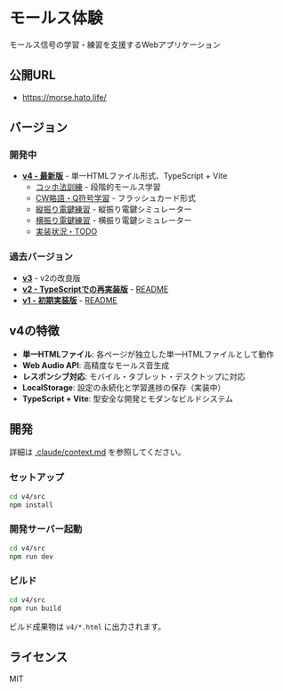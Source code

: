 # モールス体験

モールス信号の学習・練習を支援するWebアプリケーション

## 公開URL

- https://morse.hato.life/

## バージョン

### 開発中
- **[v4 - 最新版](https://morse.hato.life/v4/)** - 単一HTMLファイル形式、TypeScript + Vite
  - [コッホ法訓練](https://morse.hato.life/v4/koch.html) - 段階的モールス学習
  - [CW略語・Q符号学習](https://morse.hato.life/v4/flashcard.html) - フラッシュカード形式
  - [縦振り電鍵練習](https://morse.hato.life/v4/vertical.html) - 縦振り電鍵シミュレーター
  - [横振り電鍵練習](https://morse.hato.life/v4/horizontal.html) - 横振り電鍵シミュレーター
  - [実装状況・TODO](v4/TODO.md)

### 過去バージョン
- **[v3](https://morse.hato.life/v3/)** - v2の改良版
- **[v2 - TypeScriptでの再実装版](https://morse.hato.life/v2/)** - [README](v2/README.md)
- **[v1 - 初期実装版](https://morse.hato.life/v1/)** - [README](v1/README.md)

## v4の特徴

- **単一HTMLファイル**: 各ページが独立した単一HTMLファイルとして動作
- **Web Audio API**: 高精度なモールス音生成
- **レスポンシブ対応**: モバイル・タブレット・デスクトップに対応
- **LocalStorage**: 設定の永続化と学習進捗の保存（実装中）
- **TypeScript + Vite**: 型安全な開発とモダンなビルドシステム

## 開発

詳細は [.claude/context.md](.claude/context.md) を参照してください。

### セットアップ

```bash
cd v4/src
npm install
```

### 開発サーバー起動

```bash
cd v4/src
npm run dev
```

### ビルド

```bash
cd v4/src
npm run build
```

ビルド成果物は `v4/*.html` に出力されます。

## ライセンス

MIT
